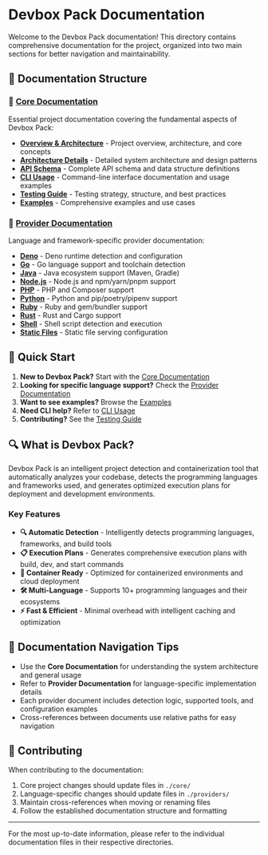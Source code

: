 # Devbox Pack Documentation

Welcome to the Devbox Pack documentation! This directory contains comprehensive documentation for the project, organized into two main sections for better navigation and maintainability.

## 📁 Documentation Structure

### 🔧 [Core Documentation](./core/)
Essential project documentation covering the fundamental aspects of Devbox Pack:

- **[Overview & Architecture](./core/overview.md)** - Project overview, architecture, and core concepts
- **[Architecture Details](./core/architecture.md)** - Detailed system architecture and design patterns
- **[API Schema](./core/api-schema.md)** - Complete API schema and data structure definitions
- **[CLI Usage](./core/cli-usage.md)** - Command-line interface documentation and usage examples
- **[Testing Guide](./core/testing.md)** - Testing strategy, structure, and best practices
- **[Examples](./core/examples.md)** - Comprehensive examples and use cases

### 🚀 [Provider Documentation](./providers/)
Language and framework-specific provider documentation:

- **[Deno](./providers/deno.md)** - Deno runtime detection and configuration
- **[Go](./providers/golang.md)** - Go language support and toolchain detection
- **[Java](./providers/java.md)** - Java ecosystem support (Maven, Gradle)
- **[Node.js](./providers/node.md)** - Node.js and npm/yarn/pnpm support
- **[PHP](./providers/php.md)** - PHP and Composer support
- **[Python](./providers/python.md)** - Python and pip/poetry/pipenv support
- **[Ruby](./providers/ruby.md)** - Ruby and gem/bundler support
- **[Rust](./providers/rust.md)** - Rust and Cargo support
- **[Shell](./providers/shell.md)** - Shell script detection and execution
- **[Static Files](./providers/staticfile.md)** - Static file serving configuration

## 🚀 Quick Start

1. **New to Devbox Pack?** Start with the [Core Documentation](./core/overview.md)
2. **Looking for specific language support?** Check the [Provider Documentation](./providers/)
3. **Want to see examples?** Browse the [Examples](./core/examples.md)
4. **Need CLI help?** Refer to [CLI Usage](./core/cli-usage.md)
5. **Contributing?** See the [Testing Guide](./core/testing.md)

## 🔍 What is Devbox Pack?

Devbox Pack is an intelligent project detection and containerization tool that automatically analyzes your codebase, detects the programming languages and frameworks used, and generates optimized execution plans for deployment and development environments.

### Key Features

- **🔍 Automatic Detection** - Intelligently detects programming languages, frameworks, and build tools
- **📋 Execution Plans** - Generates comprehensive execution plans with build, dev, and start commands
- **🐳 Container Ready** - Optimized for containerized environments and cloud deployment
- **🛠️ Multi-Language** - Supports 10+ programming languages and their ecosystems
- **⚡ Fast & Efficient** - Minimal overhead with intelligent caching and optimization

## 📖 Documentation Navigation Tips

- Use the **Core Documentation** for understanding the system architecture and general usage
- Refer to **Provider Documentation** for language-specific implementation details
- Each provider document includes detection logic, supported tools, and configuration examples
- Cross-references between documents use relative paths for easy navigation

## 🤝 Contributing

When contributing to the documentation:

1. Core project changes should update files in `./core/`
2. Language-specific changes should update files in `./providers/`
3. Maintain cross-references when moving or renaming files
4. Follow the established documentation structure and formatting

---

For the most up-to-date information, please refer to the individual documentation files in their respective directories.